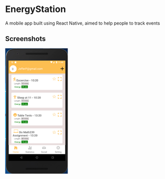 # EnergyStation
A mobile app built using React Native, aimed to help people to track events

<h2>Screenshots</h2>
<img src="https://github.com/JingfeiPeng/JeffPeng/blob/master/src/assets/images/ESHome.png" width="200" height="400"/>
